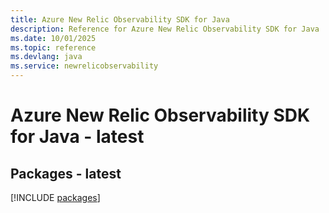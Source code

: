 ```yaml
---
title: Azure New Relic Observability SDK for Java
description: Reference for Azure New Relic Observability SDK for Java
ms.date: 10/01/2025
ms.topic: reference
ms.devlang: java
ms.service: newrelicobservability
---
```

# Azure New Relic Observability SDK for Java - latest
## Packages - latest
[!INCLUDE [packages](new-relic-observability-index.md)]